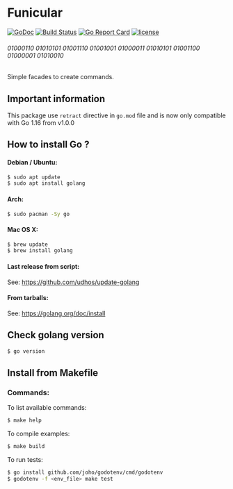 # Funicular
[![GoDoc](https://godoc.org/github.com/buyco/funicular?status.svg)](http://godoc.org/github.com/buyco/funicular) [![Build Status](https://github.com/buyco/funicular/actions/workflows/test.yml/badge.svg?branch=master)](https://github.com/buyco/funicular/actions/workflows/test.yml) [![Go Report Card](https://goreportcard.com/badge/github.com/buyco/funicular)](https://goreportcard.com/report/github.com/buyco/funicular) [![license](https://img.shields.io/github/license/buyco/funicular.svg)](https://github.com/buyco/funicular/LICENSE)

###### 01000110 01010101 01001110 01001001 01000011 01010101 01001100 01000001 01010010

Simple facades to create commands.

## Important information

This package use `retract` directive in `go.mod` file and is now only compatible with Go 1.16 from v1.0.0

## How to install Go ?

#### Debian / Ubuntu:
```bash
$ sudo apt update
$ sudo apt install golang
```

#### Arch:
```bash
$ sudo pacman -Sy go
```

#### Mac OS X:
```bash
$ brew update
$ brew install golang
```

#### Last release from script:
See: https://github.com/udhos/update-golang

#### From tarballs:
See: https://golang.org/doc/install


## Check golang version
```bash
$ go version
```

## Install from Makefile

### Commands:
To list available commands:
```bash
$ make help
```

To compile examples:
```bash
$ make build
```

To run tests:
```bash
$ go install github.com/joho/godotenv/cmd/godotenv
$ godotenv -f <env_file> make test
```
